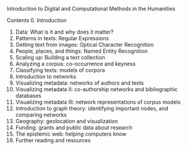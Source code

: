 Introduction to Digital and Computational Methods in the Humanities

Contents
0. Introduction
1. Data: What is it and why does it matter?
2. Patterns in texts: Regular Expressions
3. Getting text from images: Optical Character Recognition
4. People, places, and things: Named Entity Recognition
5. Scaling up: Building a text collection
6. Analyzing a corpus: co-occurrence and keyness
7. Classifying texts: models of corpora
8. Introduction to networks
9. Visualizing metadata: networks of authors and texts
10. Visualizing metadata II: co-authorship networks and bibliographic databases
11. Visualizing metadata III: network representations of corpus models
12. Introduction to graph theory: identifying important nodes, and comparing networks
13. Geography: geolocation and visualization
14. Funding: grants and public data about research
15. The epistemic web: helping computers know
16. Further reading and resources
